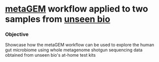 # [metaGEM](https://github.com/franciscozorrilla/metaGEM/) workflow applied to two samples from [unseen bio](https://unseenbio.com/)

### Objective
Showcase how the metaGEM workflow can be used to explore the human gut microbiome using whole metagenome shotgun sequencing data obtained from unseen bio's at-home test kits
